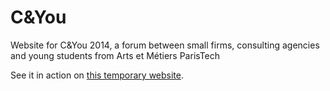 # C&You
Website for C&amp;You 2014, a forum between small firms, consulting agencies and young students from Arts et Métiers ParisTech

See it in action on [this temporary website](http://louislagrange.free.fr/C&You/).

